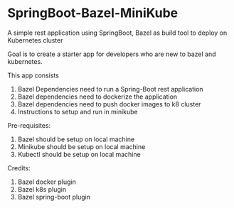 # SpringBoot-Bazel-MiniKube
A simple rest application using SpringBoot, Bazel as build tool to deploy on Kubernetes cluster 

Goal is to create a starter app for developers who are new to bazel and kubernetes.

This app consists 
1. Bazel Dependencies need to run a Spring-Boot rest application
2. Bazel dependencies need to dockerize the application
3. Bazel dependencies need to push docker images to k8 cluster
4. Instructions to setup and run in minikube

Pre-requisites:
1. Bazel should be setup on local machine
2. Minikube should be setup on local machine
3. Kubectl should be setup on local machine

Credits:
1. Bazel docker plugin 
2. Bazel k8s plugin
3. Bazel spring-boot plugin




